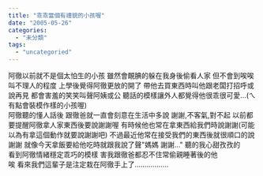 ```yaml
---
title: "乖乖當個有禮貌的小孩喔"
date: "2005-05-26"
categories: 
  - "未分類"
tags: 
  - "uncategoried"
---
```


阿徹以前就不是個太怕生的小孩 雖然會靦腆的躲在我身後偷看人家 但不會到唉唉叫不理人的程度 上學後覺得阿徹更放的開了 帶他去買東西時叫他跟老闆打招呼或說再見 都會害羞的笑笑叫聲阿姨或公 聽話的模樣讓外人都覺得他很乖很可愛...(ㄟ 有點會裝模作樣的小孩喔)  
阿徹聽的懂人話後 跟徹爸就一直會刻意在生活中多說 謝謝,不客氣,對不起 以前都要提醒阿徹拿人家東西後要說謝謝喔 有時候他也常在拿東西給我們時說謝謝(可能以為有拿這個動作就要說謝謝吧) 不過最近他常在接受我們的東西後就很順口的說謝謝 就像今天拿飯要給他吃時就跟我說了聲"媽媽 謝謝..." 聽的我心甜孜孜的  
看到阿徹情緒穩定乖巧的模樣 害我跟徹爸都忍不住常偷親睡著後的他  
唉 看來我們這輩子是注定栽在阿徹手上了.................
